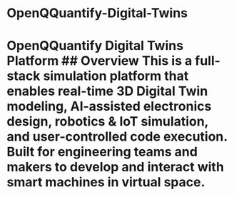 # OpenQQuantify-Digital-Twins
# OpenQQuantify Digital Twins Platform  ## Overview This is a full-stack simulation platform that enables real-time 3D Digital Twin modeling, AI-assisted electronics design, robotics &amp; IoT simulation, and user-controlled code execution. Built for engineering teams and makers to develop and interact with smart machines in virtual space.

